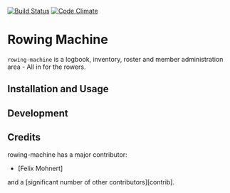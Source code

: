 [![Build Status](https://travis-ci.org/felixmohnert/rowing-machine.png)](https://travis-ci.org/felixmohnert/rowing-machine) [![Code Climate](https://codeclimate.com/github/felixmohnert/rowing-machine.png)](https://codeclimate.com/github/felixmohnert/rowing-machine)
# Rowing Machine

`rowing-machine` is a logbook, inventory, roster and member administration area - All in for the rowers.

## Installation and Usage



## Development


## Credits

rowing-machine has a major contributor:

<!-- feel free to make these link wherever you wish -->
* [Felix Mohnert]

and a [significant number of other contributors][contrib].

[bootstrap]: https://github.com/twbs/bootstrap
